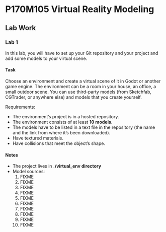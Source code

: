 # P170M105 Virtual Reality Modeling

## Lab Work

### Lab 1

In this lab, you will have to set up your Git repository and your project and add some models to your virtual scene.

#### Task

Choose an environment and create a virtual scene of it in Godot or another game engine.
The environment can be a room in your house, an office, a small outdoor scene.
You can use third-party models (from Sketchfab, CGTrader, or anywhere else) and models that you create yourself.

Requirements:
* The environment’s project is in a hosted repository.
* The environment consists of at least **10 models**.
* The models have to be listed in a text file in the repository (the name and the link from where it’s been downloaded).
* Have textured materials.
* Have collisions that meet the object’s shape.

#### Notes

* The project lives in **./virtual_env directory**
* Model sources:
  1. FIXME
  2. FIXME
  3. FIXME
  4. FIXME
  5. FIXME
  6. FIXME
  7. FIXME
  8. FIXME
  9. FIXME
  10. FIXME

